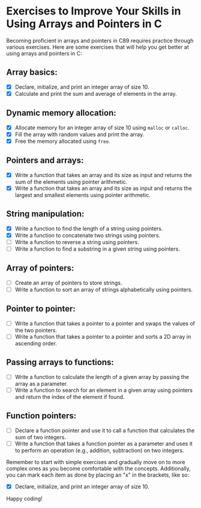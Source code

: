 # Exercises to Improve Your Skills in Using Arrays and Pointers in C

Becoming proficient in arrays and pointers in C89 requires practice through various exercises. Here are some exercises that will help you get better at using arrays and pointers in C:

## Array basics:

- [x] Declare, initialize, and print an integer array of size 10.
- [x] Calculate and print the sum and average of elements in the array.

## Dynamic memory allocation:

- [x] Allocate memory for an integer array of size 10 using `malloc` or `calloc`.
- [x] Fill the array with random values and print the array.
- [x] Free the memory allocated using `free`.

## Pointers and arrays:

- [x] Write a function that takes an array and its size as input and returns the sum of the elements using pointer arithmetic.
- [x] Write a function that takes an array and its size as input and returns the largest and smallest elements using pointer arithmetic.

## String manipulation:

- [x] Write a function to find the length of a string using pointers.
- [x] Write a function to concatenate two strings using pointers.
- [ ] Write a function to reverse a string using pointers.
- [ ] Write a function to find a substring in a given string using pointers.

## Array of pointers:

- [ ] Create an array of pointers to store strings.
- [ ] Write a function to sort an array of strings alphabetically using pointers.

## Pointer to pointer:

- [ ] Write a function that takes a pointer to a pointer and swaps the values of the two pointers.
- [ ] Write a function that takes a pointer to a pointer and sorts a 2D array in ascending order.

## Passing arrays to functions:

- [ ] Write a function to calculate the length of a given array by passing the array as a parameter.
- [ ] Write a function to search for an element in a given array using pointers and return the index of the element if found.

## Function pointers:

- [ ] Declare a function pointer and use it to call a function that calculates the sum of two integers.
- [ ] Write a function that takes a function pointer as a parameter and uses it to perform an operation (e.g., addition, subtraction) on two integers.

Remember to start with simple exercises and gradually move on to more complex ones as you become comfortable with the concepts. Additionally, you can mark each item as done by placing an "x" in the brackets, like so:

- [x] Declare, initialize, and print an integer array of size 10.

Happy coding!

